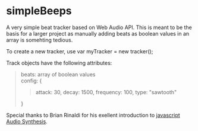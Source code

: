 # simpleBeeps
A very simple beat tracker based on Web Audio API. This is meant to be the basis for a larger project as manually adding beats as boolean values in an array is somehting tedious. 

To create a new tracker, use var myTracker = new tracker();

Track objects have the following attributes: <br>
<blockquote>
   beats: array of boolean values<br>
   config: {
   <blockquote>
        attack: 30,
        decay: 1500,
        frequency: 100,
        type: "sawtooth"
    </blockquote>
    }
</blockquote>

Special thanks to Brian Rinaldi for his exellent introduction to <a href="https://modernweb.com/audio-synthesis-in-javascript/">javascript Audio Synthesis</a>. 
